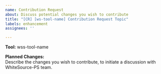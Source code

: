 ```yaml
---
name: Contribution Request
about: Discuss potential changes you wish to contribute
title: "[CR] [ws-tool-name] Contribution Request Topic"
labels: enhancement
assignees: ''

---
```


**Tool:** wss-tool-name  

**Planned Changes:**  
Describe the changes you wish to contribute, to initiate a discussion with WhiteSource-PS team.
